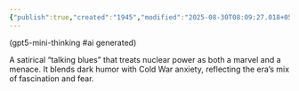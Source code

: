 ```yaml
---
{"publish":true,"created":"1945","modified":"2025-08-30T08:09:27.018+05:30","cssclasses":""}
---
```



(gpt5-mini-thinking #ai generated)

A satirical “talking blues” that treats nuclear power as both a marvel and a menace. It blends dark humor with Cold War anxiety, reflecting the era’s mix of fascination and fear.
